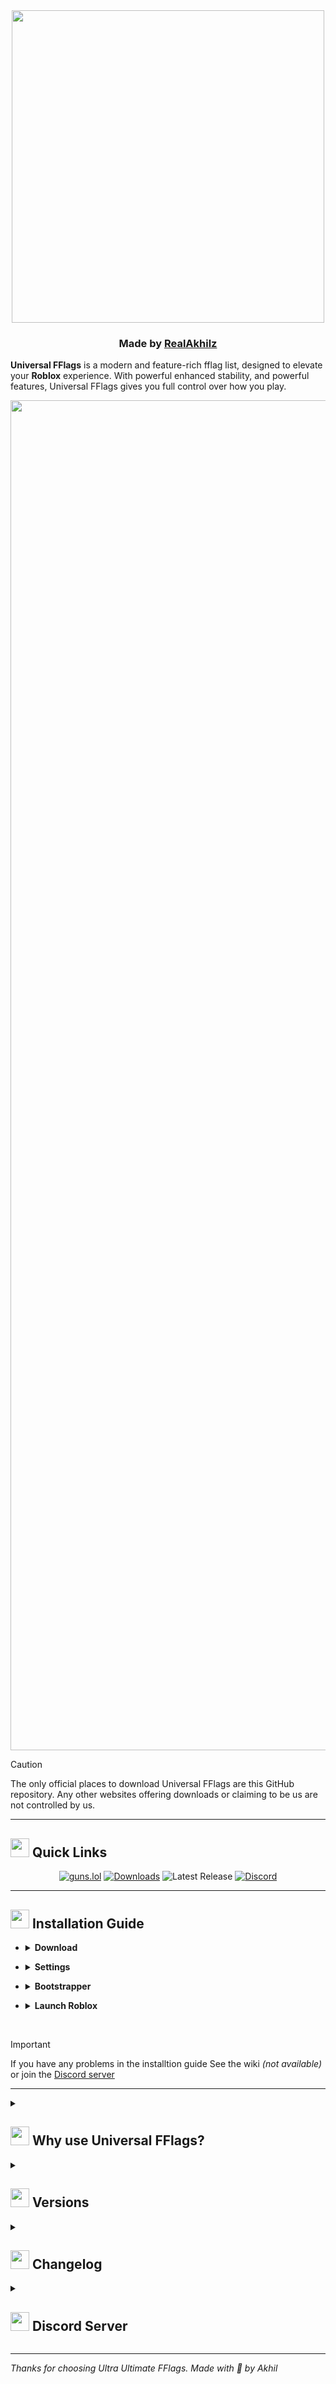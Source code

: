 <!-- Ttitle -->

<div align="center">

<img src="https://github.com/RealAkhilz/Universal-FFlags/blob/main/Images/UniversalFFlagsTemp.png" width="500">

</div>

<h3 align="center"> Made by <a href="https://guns.lol/realakhil">RealAkhilz</a> </h3>

**Universal FFlags** is a modern and feature-rich fflag list, designed to elevate your **Roblox** experience. With powerful enhanced stability, and powerful features, Universal FFlags gives you full control over how you play.

<img src="https://github.com/RealAkhilz/Universal-FFlags/blob/main/Images/UniversalFFlags.png" width="3840" height="2160">

> [!Caution]
> The only official places to download Universal FFlags are this GitHub repository. Any other websites offering downloads or claiming to be us are not controlled by us.

---
<!-- Quick Links -->

<h2>
  <img src="https://github.com/RealAkhilz/Universal-FFlags/blob/main/Images/stars.png" width="30" height="30"> Quick Links
</h2>

<div align="center">

[![guns.lol](https://img.shields.io/badge/guns.lol-RealAkhilz-darkblue?style=flat&logo=link&logoColor=white)](https://guns.lol/realakhil)
[![Downloads](https://img.shields.io/github/downloads/RealAkhilz/Ultra-Ultimate-FFlags/total?color=2c2f7c&label=Downloads&logo=cloudsmith&logoColor=white)](https://github.com/RealAkhilz/Ultra-Ultimate-FFlags/releases)
![Latest Release](https://img.shields.io/github/v/release/RealAkhilz/Ultra-Ultimate-FFlags)
[![Discord](https://img.shields.io/discord/1380077621974667264?label=Discord&color=5865F2&logo=discord&logoColor=white)](https://discord.gg/848BdgmvD9)

</div>

---
<!-- Installtion Guide -->

<h2>
  <img src="https://github.com/RealAkhilz/Universal-FFlags/blob/main/Images/stars.png" width="30" height="30"> Installation Guide
</h2>

<!-- Download dropdown -->
- <details>
    <summary><strong>Download</strong></summary>

  - Download the latest version from the [Release page](https://github.com/RealAkhilz/Universal-FFlags/releases).

</details>

<!-- Settings Dropdown -->
- <details>
    <summary><strong>Settings</strong></summary>

  <!-- Rendering Quality Setting Dropdown -->
    - <details>
        <summary><strong>Rendering Quality</strong></summary>
      <br>
    
      **Set the value of the below quality values**
      <br>
      **This changes Roblox rendering quality (Roblox GUI and game UI uneffected)**
      <br>
      144P - 37 │ 240P - 102 │ 360P - 230 │ 480P - 410 │ 720P - 922 │ 1080P - 2074 / 2K - 3686 │ 4K - 8294 │ 8K - 33178

      <pre>
      DFIntDebugDynamicRenderKiloPixels
      </pre>

      </details>

  <!-- GPU Setting Dropdown -->
    - <details>
      <summary><strong>GPU</strong></summary>
      <br>
    
      **Set the value of ur GPU**
      <br>
      **Go to Task Manager > Performance > GPU, to check what GPU u are using**

      <pre>
      FStringDebugGraphicsPreferredGPUName
      </pre>

      </details>

  <!-- Refresh Rate Setting Dropdown -->
    - <details>
      <summary><strong>Refresh Rate</strong></summary>
      <br>
    
      **Set the value of ur max refresh rate**

      <pre>
      DFIntGraphicsOptimizationModeFRMFrameRateTarget
      </pre>

      </details>

  <!-- FrameTime Setting Dropdown -->
    - <details>
      <summary><strong>Frametime</strong></summary>
      <br>
    
      **Set the value of frametime depending on ur hz**

      <pre>
      DFIntGraphicsOptimizationModeMaxFrameTimeTargetMs
      DFIntGraphicsOptimizationModeMinFrameTimeTargetMs
      </pre>

      </details>

  <!-- Logical Processors Setting Dropdown -->
    - <details>
      <summary><strong>Logical Processors</strong></summary>
      <br>
    
      **Set the value of ur "Logical Processors" minus 1**

      <pre>
      DFIntRuntimeConcurrency
      FIntTaskSchedulerAutoThreadLimit
      </pre>

      **Set the value of ur "Logical Processors"**

      <pre>
      FIntLuaGcParallelMinMultiTasks
      FIntSmoothClusterTaskQueueMaxParallelTasks
      DFIntPhysicsReceiveNumParallelTasks
      DFIntNetworkClusterPacketCacheNumParallelTasks
      DFIntReplicationDataCacheNumParallelTasks
      DFIntMegaReplicatorNumParallelTasks
      DFIntInterpolationNumParallelTasks
      </pre>

      </details>

  <!-- Force Sky Gray Setting Dropdown -->
    - <details>
      <summary><strong>Gray Skybox (Optional)</strong></summary>
      <br>
    
      **Set the value to "true" to enable gray skybox**

      <pre>
      FFlagDebugSkyGray
      </pre>

      </details>

  </details>

<!-- Bootstrapper dropdown -->
- <details>
    <summary><strong>Bootstrapper</strong></summary>

    - Import the .json file into ur bootstrapper, after ur done configureing the settings.

<!-- Launch Dropdown -->
- <details>
    <summary><strong>Launch Roblox</strong></summary>

    - Launch Roblox and experience like never before!

</details>

<br>

> [!Important]
> If you have any problems in the installtion guide
> See the wiki *(not available)* or join the [Discord server](rGdPF82Tmf)

---

</details>

<details>
  <summary
    ><h2>
      <img src="https://github.com/RealAkhilz/Universal-FFlags/blob/main/Images/stars.png" width="30" height="30"> Why use Universal FFlags?
    </h2>
  </summary>

  <br>

  - **Anti Data Sharing** - Stop Roblox from taking ur device info.
  - **Enhanced Performance** – Smoother gameplay, reduced stuttering, and better FPS stability.
  - **Faster Loading** – Load into Roblox games lighting fast.
  - **Debloat** - Remove the unneccessory bloat and background processes.

</details>

<details>
  <summary>
    <h2>
      <img src="https://github.com/RealAkhilz/Universal-FFlags/blob/main/Images/stars.png" width="30" height="30"> Versions
    </h2>
  </summary>

  <br>

  - **[Ultra Latency](https://github.com/RealAkhilz/Ultra-Latency)** - Reduce latency/delay
  - **Universal Studio** - Ultra Ultimate FFlags but for **Roblox Studio**.

</details>

<details>
 <summary>
   <h2>
     <img src="https://github.com/RealAkhilz/Universal-FFlags/blob/main/Images/stars.png" width="30" height="30"> Changelog
   </h2>
 </summary>

 <br>

<h3>Verison: V3</h3>

- Revamped the ENTIRE list
- Lessen the kb of the list from 24 kb to 5 kb
- Added KTX
- Removed FFlags containing keywords "Network" and "Performance", as they have default values
- Removed FrameTime and MTU from the settings
- Removed a bunch of preloading fastflags that are useless
- Removed a bunch of useless culling fastflags
- Removed unstable and problematic fastflags
- Removed "CAP" from "Anti Data Sharing"
- Removed "Optimize ping" fastflags as they don't really stabilize or optimize ping
- Removed Extra fastflags
- Removed "GPU and CPU" and "Optimize Memory/RAM" fastflags, as they don't really optimize gpu or cpu, there are still memory/ram fastflags that decrease usage of memory/ram
- Removed a bunch of useless "Debloat" fastflags
- Merged "Responsiveness", "Frame Buffer", into "Performance"
- Removed fastflags that are unstable
- Changed some fastflags values to stable values

</details>

<details>
  <summary>
    <h2><img src="https://github.com/RealAkhilz/Universal-FFlags/blob/main/Images/stars.png" width="30" height="30"> Discord Server
    </h2>
  </summary>

  <br>

  **Join our Discord:** [Akhil's Lounge](https://discord.gg/rGdPF82Tmf) for help, news, and chat.

</details>

---

*Thanks for choosing Ultra Ultimate FFlags. Made with 💖 by Akhil*
